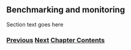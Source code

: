 ## Benchmarking and monitoring

Section text goes here

<!-- Link lines generated automatically; do not delete -->

### [<ins>Previous</ins>](Remote%20configuration.md) [<ins>Next</ins>](Routing%20operation.md) [<ins>Chapter Contents</ins>](6.%20Management%20and%20Operations.md)

